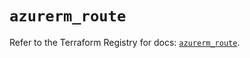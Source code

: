 # `azurerm_route`

Refer to the Terraform Registry for docs: [`azurerm_route`](https://registry.terraform.io/providers/hashicorp/azurerm/4.16.0/docs/resources/route).
